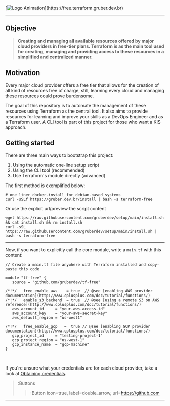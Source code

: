 [![Logo Animation](https://readme-typing-svg.herokuapp.com?font=Major+Mono+Display&color=00E7F7&size=40&vCenter=true&width=800&height=200&lines=tf-free;cloud+for+free.)](https://free.terraform.gruber.dev.br)

---

## Objective

> **Creating and managing all available resources offered by major cloud providers in free-tier plans. Terraform is as the main tool used for creating, managing and providing access to these resources in a simplified and centralized manner.**

## Motivation

Every major cloud provider offers a free tier that allows for the creation of all kind of resources free of charge, still, learning every cloud and managing these resources could prove burdensome.

The goal of this repository is to automate the management of these resources using Terraform as the central tool. It also aims to provide resources for learning and improve your skills as a DevOps Engineer and as a Terraform user. A CLI tool is part of this project for those who want a KIS approach.

## Getting started

There are three main ways to bootstrap this project:

1. Using the automatic one-line setup script
2. Using the CLI tool (recommended)
3. Use Terraform's module directly (advanced)

The first method is exemplified below:

```
# one liner docker-install for debian-based systems
curl -sSLf https://gruber.dev.br/install | bash -s terraform-free
```

Or use the explicit url/preview the script content

```
wget https://raw.githubusercontent.com/gruberdev/setup/main/install.sh && cat install.sh && rm install.sh
curl -sSL https://raw.githubusercontent.com/gruberdev/setup/main/install.sh | bash -s terraform-free
```

---

Now, if you want to explicitly call the core module, write a `main.tf` with this content:

```hcl | /example/main.tf
// Create a main.tf file anywhere with Terraform installed and copy-paste this code

module "tf-free" {
   source = "github.com/gruberdev/tf-free"

/*!*/   free_enable_aws    = true  // @see [enabling AWS provider documentation](http://www.cplusplus.com/doc/tutorial/functions/)
/*!*/   enable_s3_backend  = true  // @see [using a remote S3 on AWS reference](http://www.cplusplus.com/doc/tutorial/functions/)
   aws_account_id     = "your-aws-access-id"
   aws_account_key    = "your-aws-secret-key"
   aws_default_region = "us-west1"

/*!*/   free_enable_gcp   =  true // @see [enabling GCP provider documentation](http://www.cplusplus.com/doc/tutorial/functions/)
   gcp_project_id     = "testing-project-1"
   gcp_project_region = "us-west-1"
   gcp_instance_name  = "gcp-machine"
}
```

<br>

If you're unsure what your credentials are for each cloud provider, take a look at [Obtaining credentials]().

> :Buttons
>
> > :Button icon=true, label=double_arrow, url=https://github.com

---

<!-- Images URLs -->

[drone-img]: https://img.shields.io/drone/build/gruberdev/tf-free?label=Pipeline%20Status&color=46bac0&labelColor=1F1F1F&logo=Drone&style=for-the-badge&server=https%3A%2F%2Fdrone.gruber.dev.br
[docs-img]: https://img.shields.io/badge/read%20documentation-online?style=flat-square&logo=zeit&color=black

<!-- Repository links -->

[brand]: https://www.hashicorp.com/brand
[disclaimer]: https://www.hashicorp.com/trademark-policy
[guidelines]: https://www.hashicorp.com/community-guidelines
[free-aws]: https://aws.amazon.com/free/?all-free-tier
[free-gcp]: https://cloud.google.com/free
[free-docs-gcp]: https://cloud.google.com/free/docs/gcp-free-tier
[free-azure]: https://azure.microsoft.com/en-us/free/
[azure-faq]: https://azure.microsoft.com/en-us/free/free-account-faq/
[azure-full-terms]: https://azure.microsoft.com/en-us/offers/ms-azr-0044p/
[aws-faq]: https://aws.amazon.com/free/free-tier-faqs/
[go-color-url]: https://github.com/fatih/color
[go-releaser-url]: https://github.com/goreleaser/goreleaser
[go-cobra-url]: https://github.com/spf13/cobra
[shell-has-url]: https://github.com/kdabir/has
[go-prompt-url]: https://github.com/c-bata/go-prompt
[go-task-url]: https://github.com/go-task/task
[go-tfexec-url]: https://github.com/hashicorp/terraform-exec
[docs-repo-url]: https://github.com/CONNECT-platform/codedoc
[aws-key-info]: https://docs.aws.amazon.com/general/latest/gr/aws-sec-cred-types.html#access-keys-and-secret-access-keys
[aws-key-create]: https://aws.amazon.com/premiumsupport/knowledge-center/create-access-key/
[aws-account-create]: https://aws.amazon.com/premiumsupport/knowledge-center/create-and-activate-aws-account/
[aws-vpc-info]: https://aws.amazon.com/vpc/?vpc-blogs.sort-by=item.additionalFields.createdDate&vpc-blogs.sort-order=desc
[aws-igw-info]: https://docs.aws.amazon.com/vpc/latest/userguide/VPC_Internet_Gateway.html
[aws-ec2-info]: https://aws.amazon.com/ec2/
[aws-s3-info]: https://aws.amazon.com/s3/
[aws-rds-info]: https://aws.amazon.com/rds/
[aws-route-info]: https://docs.aws.amazon.com/vpc/latest/userguide/VPC_Route_Tables.html
[aws-sub-info]: https://docs.aws.amazon.com/vpc/latest/userguide/working-with-vpcs.html
[aws-tf-provider]: https://registry.terraform.io/providers/hashicorp/aws/latest/
[aws-regions]: https://aws.amazon.com/about-aws/global-infrastructure/
[aws-terms]: https://aws.amazon.com/free/terms/
[aws-prevent-charges]: https://aws.amazon.com/premiumsupport/knowledge-center/free-tier-charges/
[aws-alarms-free]: https://docs.aws.amazon.com/awsaccountbilling/latest/aboutv2/tracking-free-tier-usage.html#free-budget
[aws-sorted-list]: https://aws.amazon.com/free/?all-free-tier.sort-by=item.additionalFields.SortRank&all-free-tier.sort-order=asc&awsf.Free%20Tier%20Types=tier%23always-free%7Ctier%2312monthsfree&awsf.Free%20Tier%20Categories=*all
[aws-dynamodb-info]: https://aws.amazon.com/dynamodb/
[remote-tfstate-url]: https://github.com/cloudposse/terraform-aws-tfstate-backend
